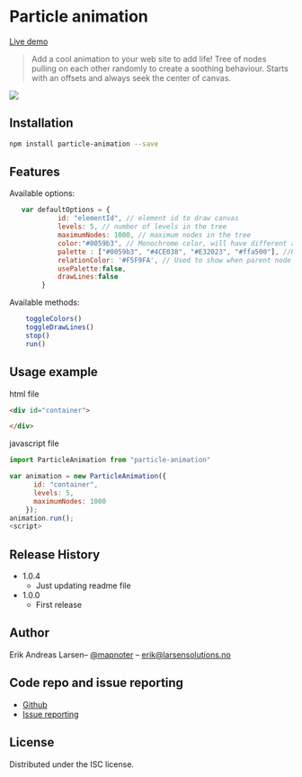 # Particle animation

[Live demo](http://larsensolutions.no/demos/)

> Add a cool animation to your web site to add life! Tree of nodes pulling on each other randomly to create a soothing behaviour. Starts with an offsets and always seek the center of canvas.

![](http://larsensolutions.no/demos/header.png)

## Installation

```sh
npm install particle-animation --save
```

## Features

Available options:

```javascript
   var defaultOptions = {
            id: "elementId", // element id to draw canvas
            levels: 5, // number of levels in the tree
            maximumNodes: 1000, // maximum nodes in the tree
            color:"#0059b3", // Monochrome color, will have different alpha depending on level
            palette : ["#0059b3", "#4CE038", "#E32023", "#ffa500"], //Randomly color nodes using this pallette
            relationColor: '#F5F9FA', // Used to show when parent node pulls children nodes
            usePalette:false,
            drawLines:false
        }
```

Available methods:

```javascript
    toggleColors()
    toggleDrawLines()
    stop()
    run() 
```


## Usage example
html file
```html
<div id="container">

</div>
```
javascript file
```javascript
import ParticleAnimation from "particle-animation"

var animation = new ParticleAnimation({
      id: "container",
      levels: 5,
      maximumNodes: 1000
    });
animation.run();
<script>
```


## Release History
* 1.0.4
    * Just updating readme file
* 1.0.0
    * First release

## Author

Erik Andreas Larsen– [@mapnoter](https://twitter.com/mapnoter) – erik@larsensolutions.no

## Code repo and issue reporting

- [Github](https://github.com/larsensolutions/particle-animation)
- [Issue reporting](https://github.com/larsensolutions/particle-animation/issues)

## License

Distributed under the ISC license. 
